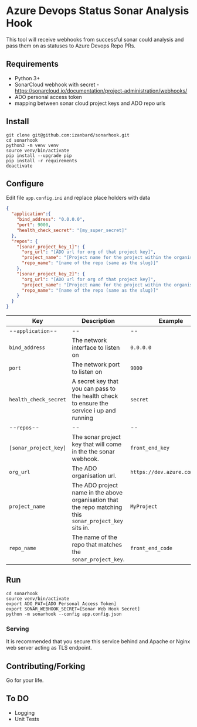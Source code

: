 # Azure Devops Status Sonar Analysis Hook

This tool will receive webhooks from successful sonar could analysis and pass them on as statuses to Azure Devops Repo PRs.

## Requirements

- Python 3+
- SonarCloud webhook with secret - https://sonarcloud.io/documentation/project-administration/webhooks/
- ADO personal access token
- mapping between sonar cloud project keys and ADO repo urls

## Install

```shell script
git clone git@github.com:izanbard/sonarhook.git
cd sonarhook
python3 -m venv venv
source venv/bin/activate
pip install --upgrade pip
pip install -r requirements
deactivate
```

## Configure

Edit file `app.config.ini` and replace place holders with data

```json
{
  "application":{
    "bind_address": "0.0.0.0",
    "port": 9000,
    "health_check_secret": "[my_super_secret]"
  },
  "repos": {
    "[sonar_project_key_1]": {
      "org_url": "[ADO url for org of that project key]",
      "project_name": "[Project name for the project within the organisation]",
      "repo_name": "[name of the repo (same as the slug)]"
    },
    "[sonar_project_key_2]": {
      "org_url": "[ADO url for org of that project key]",
      "project_name": "[Project name for the project within the organisation]",
      "repo_name": "[name of the repo (same as the slug)]"
    }
  }
}
```

| Key                   | Description                                                                                             | Example                       | Notes                                                                                                                    |
|-----------------------|---------------------------------------------------------------------------------------------------------|-------------------------------|--------------------------------------------------------------------------------------------------------------------------|
|--`application`--|--|--|--|
| `bind_address`        | The network interface to listen on                                                                      | `0.0.0.0`                     | Default is all interfaces                                                                                                |
| `port`                | The network port to listen on                                                                           | `9000`                        |                                                                                                                          |
| `health_check_secret` | A secret key that you can pass to the health check to ensure the service i up and running               | `secret`                      | See Health Check section below                                                                                           |
|--`repos`--|--|--|--|
| `[sonar_project_key]` | The sonar project key that will come in the the sonar webhook.                                          | `front_end_key`               | Multiple entries can be defined, each webhook is evaluated and only web hooks with a matching project key are processed. |
| `org_url`             | The ADO organisation url.                                                                               | `https://dev.azure.com/MyOrg` |                                                                                                                          |
| `project_name`        | The ADO project name in the above organisation that the repo matching this `sonar_project_key` sits in. | `MyProject`                   |                                                                                                                          |
| `repo_name`           | The name of the repo that matches the `sonar_project_key`.                                              | `front_end_code`              | Matches the repo at url: `git@ssh.dev.azure.com:v3/MyOrg/MyProject/front_end_code`                                       |

## Run

```shell script
cd sonarhook
source venv/bin/activate
export ADO_PAT=[ADO Personal Access Token]
export SONAR_WEBHOOK_SECRET=[Sonar Web Hook Secret]
python -m sonarhook --config app.config.json
```

### Serving

It is recommended that you secure this service behind and Apache or Nginx web server acting as TLS endpoint.

## Contributing/Forking

Go for your life.

## To DO

- Logging
- Unit Tests